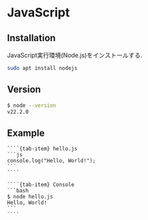 # JavaScript

## Installation

JavaScript実行環境(Node.js)をインストールする.

```bash
sudo apt install nodejs
```

## Version

```bash
$ node --version
v22.2.0
```

## Example

`````{tab-set}
````{tab-item} hello.js
```js
console.log("Hello, World!");
```
````

````{tab-item} Console
```bash
$ node hello.js
Hello, World!
```
````
`````
